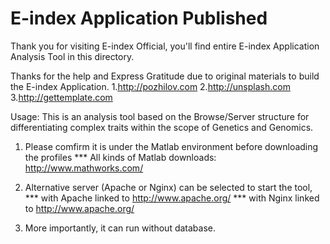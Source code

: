 # E-index Application Published
Thank you for visiting E-index Official, you'll find entire E-index Application Analysis Tool in this directory.

Thanks for the help and Express Gratitude due to original materials to build the E-index Application.
1.http://pozhilov.com
2.http://unsplash.com
3.http://gettemplate.com

Usage:
This is an analysis tool based on the Browse/Server structure for differentiating complex traits within the scope of Genetics and Genomics.

1. Please comfirm it is under the Matlab environment before downloading the profiles
*** All kinds of Matlab downloads: http://www.mathworks.com/

2. Alternative server (Apache or Nginx) can be selected to start the tool,
*** with Apache linked to http://www.apache.org/
*** with Nginx linked to http://www.apache.org/

3. More importantly, it can run without database.